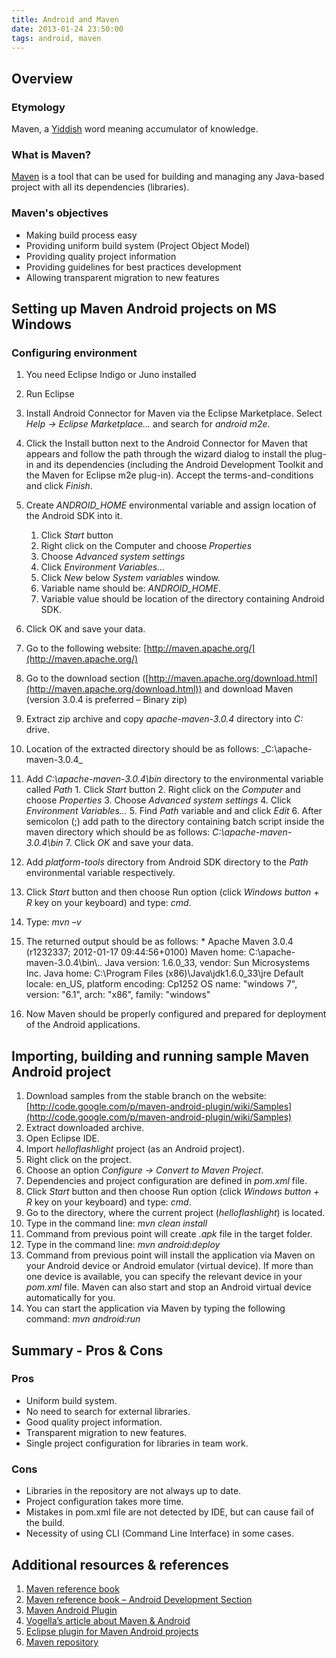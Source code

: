 ```yaml
---
title: Android and Maven
date: 2013-01-24 23:50:00
tags: android, maven
---
```


Overview
--------

### Etymology

Maven, a [Yiddish](http://en.wikipedia.org/wiki/Maven) word meaning accumulator of knowledge.

### What is Maven?

[Maven](http://maven.apache.org/) is a tool that can be used for building and managing any Java-based project with all its dependencies (libraries).

### Maven's objectives

*   Making build process easy
*   Providing uniform build system (Project Object Model)
*   Providing quality project information
*   Providing guidelines for best practices development
*   Allowing transparent migration to new features

Setting up Maven Android projects on MS Windows
-----------------------------------------------

### Configuring environment

1.  You need Eclipse Indigo or Juno installed
2.  Run Eclipse
3.  Install Android Connector for Maven via the Eclipse Marketplace. Select _Help -> Eclipse Marketplace…_ and search for _android m2e_.
4.  Click the Install button next to the Android Connector for Maven that appears and follow the path through the wizard dialog to install the plug-in and its dependencies (including the Android Development Toolkit and the Maven for Eclipse m2e plug-in). Accept the terms-and-conditions and click _Finish_.
5.  Create _ANDROID_HOME_ environmental variable and assign location of the Android SDK into it.
    
    1.  Click _Start_ button
    2.  Right click on the Computer and choose _Properties_
    3.  Choose _Advanced system settings_
    4.  Click _Environment Variables…_
    5.  Click _New_ below _System variables_ window.
    6.  Variable name should be: _ANDROID_HOME_.
    7.  Variable value should be location of the directory containing Android SDK.
    
6.  Click OK and save your data.
7.  Go to the following website: [http://maven.apache.org/](http://maven.apache.org/)
8.  Go to the download section ([http://maven.apache.org/download.html](http://maven.apache.org/download.html)) and download Maven (version 3.0.4 is preferred – Binary zip)
9.  Extract zip archive and copy _apache-maven-3.0.4_ directory into _C:_ drive.
10.  Location of the extracted directory should be as follows: _C:\\apache-maven-3.0.4\_
11.  Add _C:\\apache-maven-3.0.4\\bin_ directory to the environmental variable called _Path_
    1.  Click _Start_ button
    2.  Right click on the _Computer_ and choose _Properties_
    3.  Choose _Advanced system settings_
    4.  Click _Environment Variables…_
    5.  Find _Path_ variable and and click _Edit_
    6.  After semicolon (;) add path to the directory containing batch script inside the maven directory which should be as follows: _C:\\apache-maven-3.0.4\\bin_
    7.  Click _OK_ and save your data.
12.  Add _platform-tools_ directory from Android SDK directory to the _Path_ environmental variable respectively.
13.  Click _Start_ button and then choose Run option (click _Windows button + R_ key on your keyboard) and type: _cmd_.
14.  Type: _mvn –v_
15.  The returned output should be as follows:
    *   Apache Maven 3.0.4 (r1232337; 2012-01-17 09:44:56+0100)
        Maven home: C:\\apache-maven-3.0.4\\bin\\..
        Java version: 1.6.0_33, vendor: Sun Microsystems Inc.
        Java home: C:\\Program Files (x86)\\Java\\jdk1.6.0_33\\jre
        Default locale: en_US, platform encoding: Cp1252
        OS name: "windows 7", version: "6.1", arch: "x86", family: "windows"
        
16.  Now Maven should be properly configured and prepared for deployment of the Android applications.

Importing, building and running sample Maven Android project
------------------------------------------------------------

1.  Download samples from the stable branch on the website: [http://code.google.com/p/maven-android-plugin/wiki/Samples](http://code.google.com/p/maven-android-plugin/wiki/Samples)
2.  Extract downloaded archive.
3.  Open Eclipse IDE.
4.  Import _helloflashlight_ project (as an Android project).
5.  Right click on the project.
6.  Choose an option _Configure -> Convert to Maven Project_.
7.  Dependencies and project configuration are defined in _pom.xml_ file.
8.  Click _Start_ button and then choose Run option (click _Windows button + R_ key on your keyboard) and type: _cmd_.
9.  Go to the directory, where the current project (_helloflashlight_) is located.
10.  Type in the command line: _mvn clean install_
11.  Command from previous point will create _.apk_ file in the target folder.
12.  Type in the command line: _mvn android:deploy_
13.  Command from previous point will install the application via Maven on your Android device or Android emulator (virtual device). If more than one device is available, you can specify the relevant device in your _pom.xml_ file. Maven can also start and stop an Android virtual device automatically for you.
14.  You can start the application via Maven by typing the following command: _mvn android:run_

Summary - Pros & Cons
---------------------

### Pros

*   Uniform build system.
*   No need to search for external libraries.
*   Good quality project information.
*   Transparent migration to new features.
*   Single project configuration for libraries in team work.

### Cons

*   Libraries in the repository are not always up to date.
*   Project configuration takes more time.
*   Mistakes in pom.xml file are not detected by IDE, but can cause fail of the build.
*   Necessity of using CLI (Command Line Interface) in some cases.

Additional resources & references
---------------------------------

1.  [Maven reference book](http://www.sonatype.com/books/mvnref-book/reference/)
2.  [Maven reference book – Android Development Section](http://www.sonatype.com/books/mvnref-book/reference/android-dev.html)
3.  [Maven Android Plugin](http://code.google.com/p/maven-android-plugin/)
4.  [Vogella’s article about Maven & Android](http://www.vogella.com/articles/AndroidBuildMaven/article.html)
5.  [Eclipse plugin for Maven Android projects](http://rgladwell.github.com/m2e-android/)
6.  [Maven repository](http://mvnrepository.com/)
